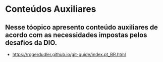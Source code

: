 # Conteúdos Auxiliares
## Nesse tóopico apresento conteúdo auxiliares de acordo com as necessidades impostas pelos desafios da DIO. 
- https://rogerdudler.github.io/git-guide/index.pt_BR.html